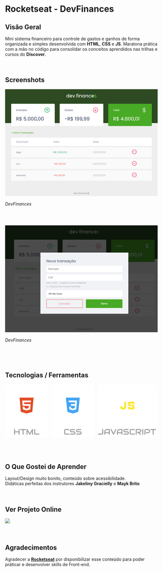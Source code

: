 # <b>Rocketseat - DevFinances</b>

## <b>Visão Geral</b>
Mini sistema financeiro para controle de gastos e ganhos de forma organizada e simples desenvolvida com <b>HTML</b>, <b>CSS</b> e <b>JS</b>. Maratona prática com a mão no código para consolidar os conceitos aprendidos nas trilhas e cursos do <b>Discover</b>.
<br><br><br>


## <b>Screenshots</b>
![Screenshots](./img/screenshot-01.png)
<p>

_DevFinances_</p>
<br><br>

![Screenshots](./img/screenshot-02.png)
<p>

_DevFinances_</p>
<br><br><br>


## <b>Tecnologias / Ferramentas</b>
![HTML](https://raw.githubusercontent.com/DiogoRealles/diogorealles/eb1eec37465b5ddb233faf78267940c4c01808eb/img/html.svg) &nbsp;
![CSS](https://raw.githubusercontent.com/DiogoRealles/diogorealles/eb1eec37465b5ddb233faf78267940c4c01808eb/img/css.svg) &nbsp;
![JS](https://raw.githubusercontent.com/DiogoRealles/diogorealles/eb1eec37465b5ddb233faf78267940c4c01808eb/img/js.svg) &nbsp;
<br><br><br>


## <b>O Que Gostei de Aprender</b>
Layout/Design muito bonito, conteúdo sobre acessibilidade.<br>
Didáticas perfeitas dos instrutores <b>Jakeliny Gracielly</b> e <b>Mayk Brito</b>
<br><br><br>


## <b>Ver Projeto Online</b>
<a href="https://www.realles.tk/projects/rocketseat/project02/" target="_blank"><img src="https://img.shields.io/badge/Site-Projeto 02-black?style=for-the-badge&logo=HTML5&logoColor=white"></a> &nbsp;
<br><br><br>


## <b>Agradecimentos</b>
Agradecer a <b>[Rocketseat](https://www.rocketseat.com.br/)</b> por disponibilizar esse conteúdo para poder práticar e desenvolver skills de Front-end.
<br><br><br>

